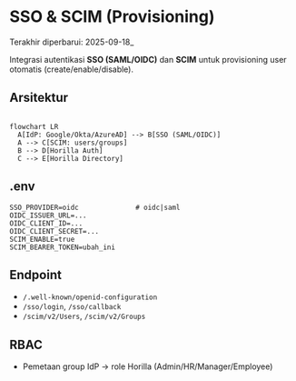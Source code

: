 # SSO & SCIM (Provisioning)

Terakhir diperbarui: 2025-09-18_

Integrasi autentikasi **SSO (SAML/OIDC)** dan **SCIM** untuk provisioning user otomatis (create/enable/disable).

## Arsitektur

```mermaid

flowchart LR
  A[IdP: Google/Okta/AzureAD] --> B[SSO (SAML/OIDC)]
  A --> C[SCIM: users/groups]
  B --> D[Horilla Auth]
  C --> E[Horilla Directory]
```

## .env

```mermaid
SSO_PROVIDER=oidc              # oidc|saml
OIDC_ISSUER_URL=...
OIDC_CLIENT_ID=...
OIDC_CLIENT_SECRET=...
SCIM_ENABLE=true
SCIM_BEARER_TOKEN=ubah_ini
```

## Endpoint

- `/.well-known/openid-configuration`
- `/sso/login`, `/sso/callback`
- `/scim/v2/Users`, `/scim/v2/Groups`

## RBAC
- Pemetaan group IdP → role Horilla (Admin/HR/Manager/Employee)
